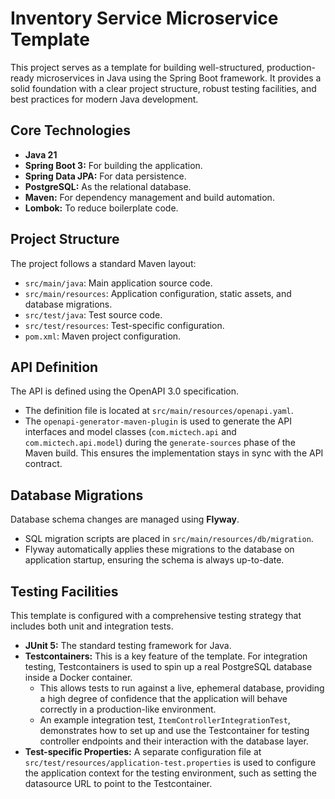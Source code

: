 # Inventory Service Microservice Template

This project serves as a template for building well-structured, production-ready microservices in Java using the Spring Boot framework. It provides a solid foundation with a clear project structure, robust testing facilities, and best practices for modern Java development.

## Core Technologies

*   **Java 21**
*   **Spring Boot 3:** For building the application.
*   **Spring Data JPA:** For data persistence.
*   **PostgreSQL:** As the relational database.
*   **Maven:** For dependency management and build automation.
*   **Lombok:** To reduce boilerplate code.

## Project Structure

The project follows a standard Maven layout:

*   `src/main/java`: Main application source code.
*   `src/main/resources`: Application configuration, static assets, and database migrations.
*   `src/test/java`: Test source code.
*   `src/test/resources`: Test-specific configuration.
*   `pom.xml`: Maven project configuration.

## API Definition

The API is defined using the OpenAPI 3.0 specification.

*   The definition file is located at `src/main/resources/openapi.yaml`.
*   The `openapi-generator-maven-plugin` is used to generate the API interfaces and model classes (`com.mictech.api` and `com.mictech.api.model`) during the `generate-sources` phase of the Maven build. This ensures the implementation stays in sync with the API contract.

## Database Migrations

Database schema changes are managed using **Flyway**.

*   SQL migration scripts are placed in `src/main/resources/db/migration`.
*   Flyway automatically applies these migrations to the database on application startup, ensuring the schema is always up-to-date.

## Testing Facilities

This template is configured with a comprehensive testing strategy that includes both unit and integration tests.

*   **JUnit 5:** The standard testing framework for Java.
*   **Testcontainers:** This is a key feature of the template. For integration testing, Testcontainers is used to spin up a real PostgreSQL database inside a Docker container.
    *   This allows tests to run against a live, ephemeral database, providing a high degree of confidence that the application will behave correctly in a production-like environment.
    *   An example integration test, `ItemControllerIntegrationTest`, demonstrates how to set up and use the Testcontainer for testing controller endpoints and their interaction with the database layer.
*   **Test-specific Properties:** A separate configuration file at `src/test/resources/application-test.properties` is used to configure the application context for the testing environment, such as setting the datasource URL to point to the Testcontainer.
